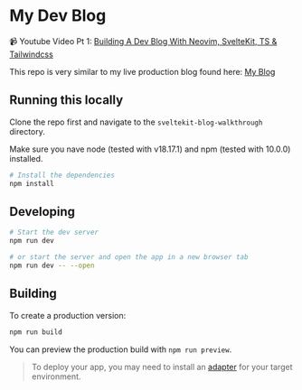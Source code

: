 # My Dev Blog

📹 Youtube Video Pt 1: [Building A Dev Blog With Neovim, SvelteKit, TS & Tailwindcss](https://youtu.be/cxNDZHwln1w)

This repo is very similar to my live production blog found here: [My Blog](https://josean.com)

## Running this locally

Clone the repo first and navigate to the `sveltekit-blog-walkthrough` directory.

Make sure you nave node (tested with v18.17.1) and npm (tested with 10.0.0) installed.

```bash
# Install the dependencies
npm install
```

## Developing

```bash
# Start the dev server
npm run dev

# or start the server and open the app in a new browser tab
npm run dev -- --open
```

## Building

To create a production version:

```bash
npm run build
```

You can preview the production build with `npm run preview`.

> To deploy your app, you may need to install an [adapter](https://kit.svelte.dev/docs/adapters) for your target environment.
